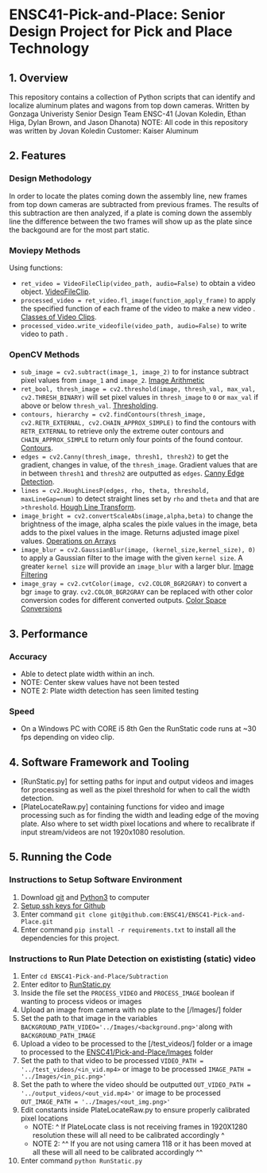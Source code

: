 # ENSC41-Pick-and-Place: Senior Design Project for Pick and Place Technology

## 1. Overview
This repository contains a collection of Python scripts that can identify and localize aluminum plates and wagons from top down cameras.
Written by Gonzaga Univeristy Senior Design Team ENSC-41 (Jovan Koledin, Ethan Higa, Dylan Brown, and Jason Dhanota)
NOTE: All code in this repository was written by Jovan Koledin
Customer: Kaiser Aluminum

## 2. Features

### Design Methodology
In order to locate the plates coming down the assembly line, new frames from top down cameras are subtracted from previous frames. The results of this subtraction are then analyzed, if a plate is coming down the assembly line the difference between the two frames will show up as the plate since the backgound are for the most part static.

### Moviepy Methods
Using functions:
* `ret_video = VideoFileClip(video_path, audio=False)` to obtain a video object. [VideoFileClip](https://moviepy-tburrows13.readthedocs.io/en/improve-docs/ref/VideoClip/VideoFileClip.html).
* `processed_video = ret_video.fl_image(function_apply_frame)` to apply the specified function of each frame of the video to make a new video . [Classes of Video Clips](https://zulko.github.io/moviepy/ref/VideoClip/VideoClip.html).
* `processed_video.write_videofile(video_path, audio=False)` to write video to path . 

### OpenCV Methods
* `sub_image = cv2.subtract(image_1, image_2)` to for instance subtract pixel values from `image_1` and `image_2`. [Image Arithmetic](https://docs.opencv.org/3.4/dd/d4d/tutorial_js_image_arithmetics.html)
* `ret_bool, thresh_image = cv2.threshold(image, thresh_val, max_val, cv2.THRESH_BINARY)` will set pixel values in `thresh_image` to `0` or `max_val` if above or below `thresh_val`. [Thresholding](https://docs.opencv.org/4.x/d7/d4d/tutorial_py_thresholding.html).
* `contours, hierarchy = cv2.findContours(thresh_image, cv2.RETR_EXTERNAL, cv2.CHAIN_APPROX_SIMPLE)` to find the contours with `RETR_EXTERNAL` to retrieve only the extreme outer contours and `CHAIN_APPROX_SIMPLE` to return only four points of the found contour. [Contours](https://docs.opencv.org/4.x/d4/d73/tutorial_py_contours_begin.html). 
* `edges = cv2.Canny(thresh_image, thresh1, thresh2)` to get the gradient, changes in value, of the `thresh_image`. Gradient values that are in between `thresh1` and `thresh2` are outputted as `edges`. [Canny Edge Detection](https://docs.opencv.org/4.x/da/d22/tutorial_py_canny.html). 
* `lines = cv2.HoughLinesP(edges, rho, theta, threshold,  maxLineGap=num)` to detect straight lines set by `rho` and `theta` and that are `>threshold`. [Hough Line Transform](https://docs.opencv.org/3.4/d9/db0/tutorial_hough_lines.html). 
* `image_bright = cv2.convertScaleAbs(image,alpha,beta)` to change the brightness of the image, alpha scales the pixle values in the image, beta adds to the pixel values in the image. Returns adjusted image pixel values. [Operations on Arrays](https://docs.opencv.org/4.7.0/d2/de8/group__core__array.html)
* `image_blur = cv2.GaussianBlur(image, (kernel_size,kernel_size), 0)` to apply a Gaussian filter to the image with the given `kernel size`. A greater `kernel size` will provide an `image_blur` with a larger blur. [Image Filtering](https://docs.opencv.org/4.7.0/d4/d86/group__imgproc__filter.html)
* `image_gray = cv2.cvtColor(image, cv2.COLOR_BGR2GRAY)` to convert a bgr `image` to gray. `cv2.COLOR_BGR2GRAY` can be replaced with other color conversion codes for different converted outputs.  [Color Space Conversions](https://docs.opencv.org/4.7.0/d8/d01/group__imgproc__color__conversions.html)

## 3. Performance

### Accuracy
* Able to detect plate width within an inch. 
* NOTE: Center skew values have not been tested
* NOTE 2: Plate width detection has seen limited testing
### Speed
* On a Windows PC with CORE i5 8th Gen the RunStatic code runs at ~30 fps depending on video clip. 

## 4. Software Framework and Tooling

* [RunStatic.py] for setting paths for input and output videos and images for processing as well as the pixel threshold for when to call the width detection. 
* [PlateLocateRaw.py] containing functions for video and image processing such as for finding the width and leading edge of the moving plate. Also where to set width pixel locations and where to recalibrate if input stream/videos are not 1920x1080 resolution.
## 5. Running the Code

### Instructions to Setup Software Environment
1. Download [git](https://git-scm.com/downloads) and [Python3](https://www.python.org/downloads/) to computer
2. [Setup ssh keys for Github](https://docs.github.com/en/authentication/connecting-to-github-with-ssh/adding-a-new-ssh-key-to-your-github-account)
2. Enter command `git clone git@github.com:ENSC41/ENSC41-Pick-and-Place.git`
3. Enter command `pip install -r requirements.txt` to install all the dependencies for this project. 

### Instructions to Run Plate Detection on exististing (static) video
1. Enter `cd ENSC41-Pick-and-Place/Subtraction`
2. Enter editor to [RunStatic.py](https://github.com/ENSC41/ENSC41-Pick-and-Place/blob/main/src/RunStatic.py)
3. Inside the file set the `PROCESS_VIDEO` and `PROCESS_IMAGE` boolean if wanting to process videos or images
4. Upload an image from camera with no plate to the [/Images/] folder
5. Set the path to that image in the variables `BACKGROUND_PATH_VIDEO='../Images/<background.png>'`along with `BACKGROUND_PATH_IMAGE`
6. Upload a video to be processed to the [/test_videos/] folder or a image to processed to the [ENSC41/Pick-and-Place/Images](https://github.com/ENSC41/ENSC41-Pick-and-Place/tree/main/Images) folder
7. Set the path to that video to be processed `VIDEO_PATH = '../test_videos/<in_vid.mp4>` or image to be processed `IMAGE_PATH = '../Images/<in_pic.png>'`
8. Set the path to where the video should be outputted `OUT_VIDEO_PATH = '../output_videos/<out_vid.mp4>'` or image to be processed `OUT_IMAGE_PATH = '../Images/<out_img.png>'`
9. Edit constants inside PlateLocateRaw.py to ensure properly calibrated pixel locations
   - NOTE: ^ If PlateLocate class is not receiving frames in 1920X1280 resolution these will all need to be calibrated accordingly ^
   - NOTE 2:  ^^ If you are not using camera 118 or it has been moved at all these will all need to be calibrated accordingly ^^
10. Enter command `python RunStatic.py`

